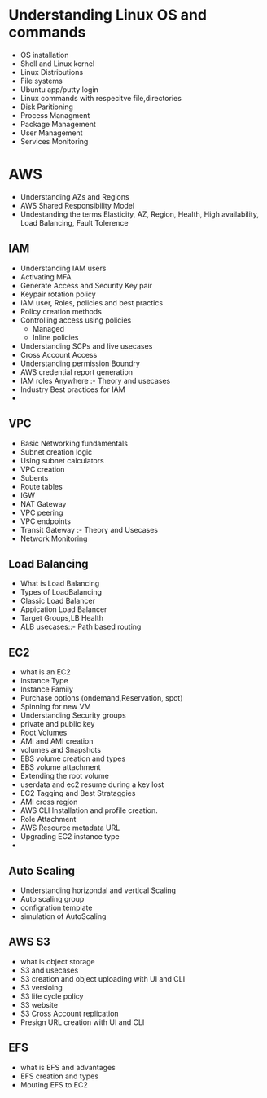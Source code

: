 # Understanding Linux OS and commands
- OS installation
- Shell and Linux kernel
- Linux Distributions
- File systems
- Ubuntu app/putty login
- Linux commands with respecitve file,directories
- Disk Paritioning
- Process Managment
- Package Management
- User Management
- Services Monitoring

# AWS
- Understanding AZs and Regions
- AWS Shared Responsibility Model
- Undestanding the terms Elasticity, AZ, Region, Health, High availability, Load Balancing, Fault Tolerence

## IAM
- Understanding IAM users
- Activating MFA
- Generate Access and Security Key pair
- Keypair rotation policy
- IAM user, Roles, policies and best practics
- Policy creation methods 
- Controlling access using policies
  - Managed 
  - Inline policies 
- Understanding SCPs and live usecases
- Cross Account Access
- Understanding permission Boundry 
- AWS credential report generation
- IAM roles Anywhere :- Theory and usecases
- Industry Best practices for IAM
- 

## VPC
- Basic Networking fundamentals
- Subnet creation logic
- Using subnet calculators
- VPC creation
- Subents
- Route tables
- IGW
- NAT Gateway
- VPC peering
- VPC endpoints
- Transit Gateway :- Theory and Usecases
- Network Monitoring

## Load Balancing
- What is Load Balancing
- Types of LoadBalancing
- Classic Load Balancer
- Appication Load Balancer
- Target Groups,LB Health
- ALB usecases::- Path based routing

## EC2
- what is an EC2
- Instance Type
- Instance Family
- Purchase options (ondemand,Reservation, spot)
- Spinning for new VM
- Understanding Security groups
- private and public key
- Root Volumes
- AMI and AMI creation
- volumes and Snapshots
- EBS volume creation and types
- EBS volume attachment
- Extending the root volume
- userdata and ec2 resume during a key lost
- EC2 Tagging and Best Strataggies
- AMI cross region
- AWS CLI Installation and profile creation.
- Role Attachment
- AWS Resource metadata URL
- Upgrading EC2 instance type
- 


## Auto Scaling
- Understanding horizondal and vertical Scaling
- Auto scaling group
- configration template
- simulation of AutoScaling

## AWS S3
- what is object storage
- S3 and usecases
- S3 creation and object uploading with UI and CLI
- S3 versioing
- S3 life cycle policy
- S3 website
- S3 Cross Account replication
- Presign URL creation with UI and CLI

## EFS
- what is EFS and advantages
- EFS creation and types
- Mouting EFS to EC2

